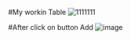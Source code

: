 #My workin Table
![1111111](https://user-images.githubusercontent.com/43681870/88266966-d06c9280-ccd8-11ea-9d6d-efe709c29887.PNG)

#After click on button Add
![image](https://user-images.githubusercontent.com/43681870/88267152-188bb500-ccd9-11ea-835e-86b22a78d84c.png)

